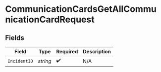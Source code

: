 # CommunicationCardsGetAllCommunicationCardRequest


## Fields

| Field              | Type               | Required           | Description        |
| ------------------ | ------------------ | ------------------ | ------------------ |
| `IncidentID`       | *string*           | :heavy_check_mark: | N/A                |